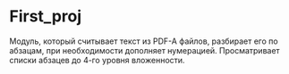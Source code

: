 # First_proj
Модуль, который считывает текст из PDF-A файлов, разбирает его по абзацам, при необходимости дополняет нумерацией. Просматривает списки абзацев до 4-го уровня вложенности.
